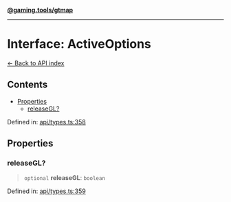 [**@gaming.tools/gtmap**](README.md)

***

# Interface: ActiveOptions

[← Back to API index](./README.md)

## Contents

- [Properties](#properties)
  - [releaseGL?](#releasegl)

Defined in: [api/types.ts:358](https://github.com/gamingtools/gt-map/blob/456675b84d19e7c9d557294c3b19a4bb0dcd9d51/packages/gtmap/src/api/types.ts#L358)

## Properties

### releaseGL?

> `optional` **releaseGL**: `boolean`

Defined in: [api/types.ts:359](https://github.com/gamingtools/gt-map/blob/456675b84d19e7c9d557294c3b19a4bb0dcd9d51/packages/gtmap/src/api/types.ts#L359)
